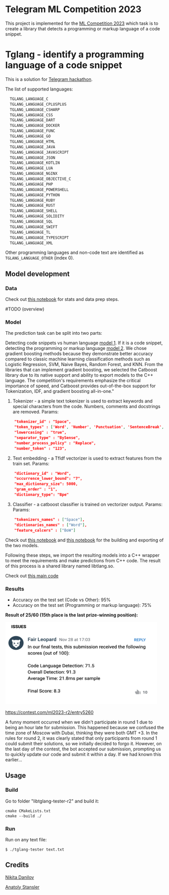# Telegram ML Competition 2023

This project is implemented for the [ML Competition 2023](https://contest.com/docs/ML-Competition-2023-r2) which task is to create a library that detects a programming or markup language of a code snippet.

# Tglang - identify a programming language of a code snippet

This is a solution for [Telegram hackathon](https://contest.com/docs/ML-Competition-2023-r2).

The list of supported languages:
```markdown
  TGLANG_LANGUAGE_C
  TGLANG_LANGUAGE_CPLUSPLUS
  TGLANG_LANGUAGE_CSHARP
  TGLANG_LANGUAGE_CSS
  TGLANG_LANGUAGE_DART
  TGLANG_LANGUAGE_DOCKER
  TGLANG_LANGUAGE_FUNC
  TGLANG_LANGUAGE_GO
  TGLANG_LANGUAGE_HTML
  TGLANG_LANGUAGE_JAVA
  TGLANG_LANGUAGE_JAVASCRIPT
  TGLANG_LANGUAGE_JSON
  TGLANG_LANGUAGE_KOTLIN
  TGLANG_LANGUAGE_LUA
  TGLANG_LANGUAGE_NGINX
  TGLANG_LANGUAGE_OBJECTIVE_C
  TGLANG_LANGUAGE_PHP
  TGLANG_LANGUAGE_POWERSHELL
  TGLANG_LANGUAGE_PYTHON
  TGLANG_LANGUAGE_RUBY
  TGLANG_LANGUAGE_RUST
  TGLANG_LANGUAGE_SHELL
  TGLANG_LANGUAGE_SOLIDITY
  TGLANG_LANGUAGE_SQL
  TGLANG_LANGUAGE_SWIFT
  TGLANG_LANGUAGE_TL
  TGLANG_LANGUAGE_TYPESCRIPT
  TGLANG_LANGUAGE_XML
```

Other programming languages and non-code text are identified
as `TGLANG_LANGUAGE_OTHER` (index 0).

## Model development

### Data

Check out [this notebook](*)
for stats and data prep steps.

#TODO
(overview)


### Model

The prediction task can be split into two parts:

Detecting code snippets vs human language [model 1](resources/v1_code_vs_other_depth11_vocab15000.cbm).
If it is a code snippet, detecting the programming or markup language [model 2](resources/v1_languages_depth9_vocab5000.cbm).
We chose gradient boosting methods because they demonstrate better accuracy compared to classic machine learning classification methods such as Logistic Regression, SVM, Naive Bayes, Random Forest, and KNN. From the libraries that can implement gradient boosting, we selected the Catboost library due to its native support and ability to export models to the C++ language. The competition's requirements emphasize the critical importance of speed, and Catboost provides out-of-the-box support for Tokenization, IDF, and gradient boosting all-in-one."



1. Tokenizer - a simple text tokenizer is used to extract
keywords and special characters from the code. Numbers,
comments and docstrings are removed. Params:
```json
    "tokenizer_id" : "Space",
    "token_types" : ['Word', 'Number', 'Punctuation', 'SentenceBreak', 'ParagraphBreak', 'Unknown'],
    "lowercasing" : "true",
    "separator_type" : "BySense",
    "number_process_policy" : "Replace",
    "number_token" : "123",
```
2. Text embedding - a TfIdf vectorizer is used to extract
features from the train set. Params:
```json
    "dictionary_id" : "Word",
    "occurrence_lower_bound": "7",
    "max_dictionary_size": 5000,
    "gram_order" : "1",
    "dictionary_type": "Bpe"
```
3. Classifier - a catboost classifier is trained on 
vectorizer output. Params:
Params:
```json
    "tokenizers_names" : ["Space"],
    "dictionaries_names" : ["Word"],
    "feature_calcers" : ["BoW"]
```

Check out [this notebook](src/Classification-Trees-Code-VS-NoCode.ipynb)
and [this notebook](src/Classification-Trees-Code-Languages.ipynb)
for the building and exporting of the two models.


Following these steps, we import the resulting models into a C++ wrapper to meet the requirements and make predictions from C++ code.
The result of this process is a shared library named libtlang.so.

Check out [this main code](src/tglang.cpp)

### Results

- Accuracy on the test set (Code vs Other): 95% 
- Accuracy on the test set (Programming or markup language): 75%

**Result of 25/60 (15th place is the last prize-winning position):**

<p float="left"><img src="resources/results.png" height="260" width="480"></p>

https://contest.com/ml2023-r2/entry5260

A funny moment occurred when we didn't participate in round 1 due to being an hour late for submission. This happened because we confused the time zone of Moscow with Dubai, thinking they were both GMT +3. In the rules for round 2, it was clearly stated that only participants from round 1 could submit their solutions, so we initially decided to forgo it. However, on the last day of the contest, the bot accepted our submission, prompting us to quickly update our code and submit it within a day. If we had known this earlier...


## Usage

### Build 


Go to folder "libtglang-tester-r2" and build it:
```shell
cmake CMakeLists.txt
cmake --build ./
```

### Run

Run on any text file:
```shell
$ ./tglang-tester text.txt
```

## Credits
[Nikita Danilov](https://github.com/dankin96)

[Anatoly Stansler](https://github.com/anatolystansler)
